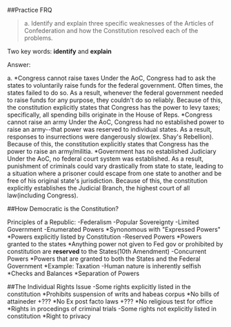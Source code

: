 ##Practice FRQ  
>a. Identify and explain three specific weaknesses of the Articles of Confederation and how the Constitution resolved each of the problems.

Two key words: **identify** and **explain**

Answer:

a.
	*Congress cannot raise taxes
		Under the AoC, Congress had to ask the states to voluntarily raise funds for the federal government.  Often times, the states failed to do so.  As a result,
		whenever the federal government needed to raise funds for any purpose, they couldn't do so reliably.  Because of this, the constitution explicitly states that
		Congress has the power to levy taxes; specifically, all spending bills originate in the House of Reps.
	*Congress cannot raise an army
		Under the AoC, Congress had no established power to raise an army--that power was reserved to individual states.  As a result, responses to insurrections were
		dangerously slow(ex. Shay's Rebellion).  Because of this, the constitution explicitly states that Congress has the power to raise an army/militia.
	*Government has no established Judiciary
		Under the AoC, no federal court system was established.  As a result, punishment of criminals could vary drastically from state to state, leading to a
		situation where a prisoner could escape from one state to another and be free of his original state's jurisdiction.  Because of this, the constitution
		explicitly establishes the Judicial Branch, the highest court of all law(including Congress).

##How Democratic is the Constitution?

Principles of a Republic:
	-Federalism
	-Popular Sovereignty
	-Limited Government
	-Enumerated Powers
		*Synonomous with "Expressed Powers"
		*Powers explicitly listed by Constitution
	-Reserved Powers
		*Powers granted to the states
		*Anything power not given to Fed gov or prohibited by constitution are **reserved** to the States(10th Amendment)
	-Concurrent Powers
		*Powers that are granted to both the States and the Federal Government
		*Example: Taxation
	-Human nature is inherently selfish
		*Checks and Balances
		*Separation of Powers

##The Individual Rights Issue
	-Some rights explicitly listed in the constitution
		*Prohibits suspension of writs and habeas corpus
		*No bills of attaineder
			+???
		*No Ex post facto laws
			+???
		*No religious test for office
		*Rights in procedings of criminal trials
	-Some rights not explicitly listed in constitution
		*Right to privacy

